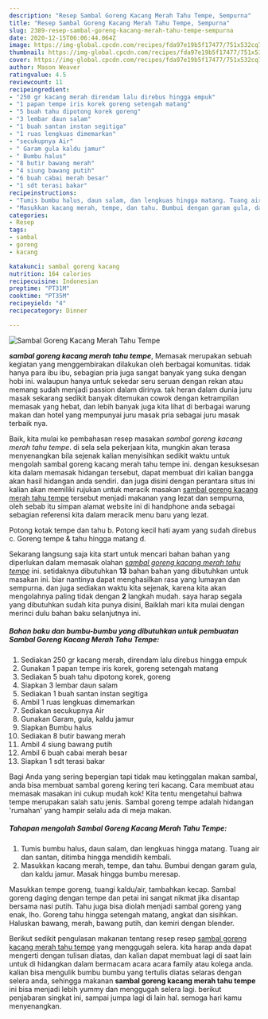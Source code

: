 ```yaml
---
description: "Resep Sambal Goreng Kacang Merah Tahu Tempe, Sempurna"
title: "Resep Sambal Goreng Kacang Merah Tahu Tempe, Sempurna"
slug: 2389-resep-sambal-goreng-kacang-merah-tahu-tempe-sempurna
date: 2020-12-15T06:06:44.064Z
image: https://img-global.cpcdn.com/recipes/fda97e19b5f17477/751x532cq70/sambal-goreng-kacang-merah-tahu-tempe-foto-resep-utama.jpg
thumbnail: https://img-global.cpcdn.com/recipes/fda97e19b5f17477/751x532cq70/sambal-goreng-kacang-merah-tahu-tempe-foto-resep-utama.jpg
cover: https://img-global.cpcdn.com/recipes/fda97e19b5f17477/751x532cq70/sambal-goreng-kacang-merah-tahu-tempe-foto-resep-utama.jpg
author: Mason Weaver
ratingvalue: 4.5
reviewcount: 11
recipeingredient:
- "250 gr kacang merah direndam lalu direbus hingga empuk"
- "1 papan tempe iris korek goreng setengah matang"
- "5 buah tahu dipotong korek goreng"
- "3 lembar daun salam"
- "1 buah santan instan segitiga"
- "1 ruas lengkuas dimemarkan"
- "secukupnya Air"
- " Garam gula kaldu jamur"
- " Bumbu halus"
- "8 butir bawang merah"
- "4 siung bawang putih"
- "6 buah cabai merah besar"
- "1 sdt terasi bakar"
recipeinstructions:
- "Tumis bumbu halus, daun salam, dan lengkuas hingga matang. Tuang air dan santan, ditimba hingga mendidih kembali."
- "Masukkan kacang merah, tempe, dan tahu. Bumbui dengan garam gula, dan kaldu jamur. Masak hingga bumbu meresap."
categories:
- Resep
tags:
- sambal
- goreng
- kacang

katakunci: sambal goreng kacang 
nutrition: 164 calories
recipecuisine: Indonesian
preptime: "PT31M"
cooktime: "PT35M"
recipeyield: "4"
recipecategory: Dinner

---
```



![Sambal Goreng Kacang Merah Tahu Tempe](https://img-global.cpcdn.com/recipes/fda97e19b5f17477/751x532cq70/sambal-goreng-kacang-merah-tahu-tempe-foto-resep-utama.jpg)

<b><i>sambal goreng kacang merah tahu tempe</i></b>, Memasak merupakan sebuah kegiatan yang menggembirakan dilakukan oleh berbagai komunitas. tidak hanya para ibu ibu, sebagian pria juga sangat banyak yang suka dengan hobi ini. walaupun hanya untuk sekedar seru seruan dengan rekan atau memang sudah menjadi passion dalam dirinya. tak heran dalam dunia juru masak sekarang sedikit banyak ditemukan cowok dengan ketrampilan memasak yang hebat, dan lebih banyak juga kita lihat di berbagai warung makan dan hotel yang mempunyai juru masak pria sebagai juru masak terbaik nya.

Baik, kita mulai ke pembahasan resep masakan <i>sambal goreng kacang merah tahu tempe</i>. di sela sela pekerjaan kita, mungkin akan terasa menyenangkan bila sejenak kalian menyisihkan sedikit waktu untuk mengolah sambal goreng kacang merah tahu tempe ini. dengan kesuksesan kita dalam memasak hidangan tersebut, dapat membuat diri kalian bangga akan hasil hidangan anda sendiri. dan juga disini dengan perantara situs ini kalian akan memiliki rujukan untuk meracik masakan <u>sambal goreng kacang merah tahu tempe</u> tersebut menjadi makanan yang lezat dan sempurna, oleh sebab itu simpan alamat website ini di handphone anda sebagai sebagian referensi kita dalam meracik menu baru yang lezat.

Potong kotak tempe dan tahu b. Potong kecil hati ayam yang sudah direbus c. Goreng tempe &amp; tahu hingga matang d.


Sekarang langsung saja kita start untuk mencari bahan bahan yang diperlukan dalam memasak olahan <u><i>sambal goreng kacang merah tahu tempe</i></u> ini. setidaknya dibutuhkan <b>13</b> bahan bahan yang dibutuhkan untuk masakan ini. biar nantinya dapat menghasilkan rasa yang lumayan dan sempurna. dan juga sediakan waktu kita sejenak, karena kita akan mengolahnya paling tidak dengan <b>2</b> langkah mudah. saya harap segala yang dibutuhkan sudah kita punya disini, Baiklah mari kita mulai dengan merinci dulu bahan baku selanjutnya ini.

<!--inarticleads1-->

##### Bahan baku dan bumbu-bumbu yang dibutuhkan untuk pembuatan Sambal Goreng Kacang Merah Tahu Tempe:

1. Sediakan 250 gr kacang merah, direndam lalu direbus hingga empuk
1. Gunakan 1 papan tempe iris korek, goreng setengah matang
1. Sediakan 5 buah tahu dipotong korek, goreng
1. Siapkan 3 lembar daun salam
1. Sediakan 1 buah santan instan segitiga
1. Ambil 1 ruas lengkuas dimemarkan
1. Sediakan secukupnya Air
1. Gunakan  Garam, gula, kaldu jamur
1. Siapkan  Bumbu halus
1. Sediakan 8 butir bawang merah
1. Ambil 4 siung bawang putih
1. Ambil 6 buah cabai merah besar
1. Siapkan 1 sdt terasi bakar


Bagi Anda yang sering bepergian tapi tidak mau ketinggalan makan sambal, anda bisa membuat sambal goreng kering teri kacang. Cara membuat atau memasak masakan ini cukup mudah kok! Kita tentu mengetahui bahwa tempe merupakan salah satu jenis. Sambal goreng tempe adalah hidangan &#39;rumahan&#39; yang hampir selalu ada di meja makan. 

<!--inarticleads2-->

##### Tahapan mengolah Sambal Goreng Kacang Merah Tahu Tempe:

1. Tumis bumbu halus, daun salam, dan lengkuas hingga matang. Tuang air dan santan, ditimba hingga mendidih kembali.
1. Masukkan kacang merah, tempe, dan tahu. Bumbui dengan garam gula, dan kaldu jamur. Masak hingga bumbu meresap.


Masukkan tempe goreng, tuangi kaldu/air, tambahkan kecap. Sambal goreng daging dengan tempe dan petai ini sangat nikmat jika disantap bersama nasi putih. Tahu juga bisa diolah menjadi sambal goreng yang enak, lho. Goreng tahu hingga setengah matang, angkat dan sisihkan. Haluskan bawang, merah, bawang putih, dan kemiri dengan blender. 

Berikut sedikit pengulasan makanan tentang resep resep <u>sambal goreng kacang merah tahu tempe</u> yang menggugah selera. kita harap anda dapat mengerti dengan tulisan diatas, dan kalian dapat membuat lagi di saat lain untuk di hidangkan dalam bermacam acara acara family atau kolega anda. kalian bisa mengulik bumbu bumbu yang tertulis diatas selaras dengan selera anda, sehingga makanan <b>sambal goreng kacang merah tahu tempe</b> ini bisa menjadi lebih yummy dan menggugah selera lagi. berikut penjabaran singkat ini, sampai jumpa lagi di lain hal. semoga hari kamu menyenangkan.
